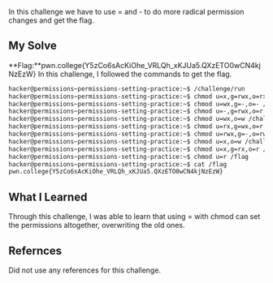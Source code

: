 In this challenge we have to use = and - to do more radical permission changes and get the flag.
## My Solve

**Flag:**pwn.college{Y5zCo6sAcKiOhe_VRLQh_xKJUa5.QXzETO0wCN4kjNzEzW}
In this challenge, I followed the commands to get the flag.
```bash
hacker@permissions~permissions-setting-practice:~$ /challenge/run
hacker@permissions~permissions-setting-practice:~$ chmod u=x,g=rwx,o=rx /challenge/pwn
hacker@permissions~permissions-setting-practice:~$ chmod u=wx,g=-,o=- /challenge/pwn
hacker@permissions~permissions-setting-practice:~$ chmod u=-,g=rwx,o=r /challenge/pwn
hacker@permissions~permissions-setting-practice:~$ chmod u=wx,o=w /challenge/pwn
hacker@permissions~permissions-setting-practice:~$ chmod u=rx,g=wx,o=r /challenge/pwn
hacker@permissions~permissions-setting-practice:~$ chmod u=rwx,g=-,o=rw /challenge/pwn
hacker@permissions~permissions-setting-practice:~$ chmod u=x,o=w /challenge/pwn
hacker@permissions~permissions-setting-practice:~$ chmod u=x,g=rx,o=r /challenge/pwn
hacker@permissions~permissions-setting-practice:~$ chmod u=r /flag
hacker@permissions~permissions-setting-practice:~$ cat /flag
pwn.college{Y5zCo6sAcKiOhe_VRLQh_xKJUa5.QXzETO0wCN4kjNzEzW}
```
## What I Learned
Through this challenge, I was able to learn that using = with chmod can set the permissions altogether, overwriting the old ones.
## Refernces
Did not use any references for this challenge.
